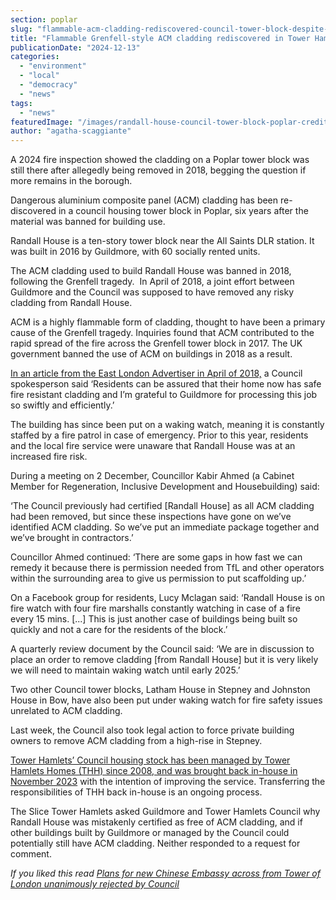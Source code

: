 ```yaml
---
section: poplar
slug: "flammable-acm-cladding-rediscovered-council-tower-block-despite-assurances-removal"
title: "Flammable Grenfell-style ACM cladding rediscovered in Tower Hamlets Council tower block despite assurances"
publicationDate: "2024-12-13"
categories: 
  - "environment"
  - "local"
  - "democracy"
  - "news"
tags: 
  - "news"
featuredImage: "/images/randall-house-council-tower-block-poplar-credit-czwg-architects.jpg"
author: "agatha-scaggiante"
---
```


A 2024 fire inspection showed the cladding on a Poplar tower block was still there after allegedly being removed in 2018, begging the question if more remains in the borough.

Dangerous aluminium composite panel (ACM) cladding has been re-discovered in a council housing tower block in Poplar, six years after the material was banned for building use. 

Randall House is a ten-story tower block near the All Saints DLR station. It was built in 2016 by Guildmore, with 60 socially rented units. 

The ACM cladding used to build Randall House was banned in 2018, following the Grenfell tragedy.  In April of 2018, a joint effort between Guildmore and the Council was supposed to have removed any risky cladding from Randall House. 

ACM is a highly flammable form of cladding, thought to have been a primary cause of the Grenfell tragedy. Inquiries found that ACM contributed to the rapid spread of the fire across the Grenfell tower block in 2017. The UK government banned the use of ACM on buildings in 2018 as a result. 

[In an article from the East London Advertiser in April of 2018,](https://www.eastlondonadvertiser.co.uk/news/20960529.dangerous-cladding-removed-tower-block-poplar/) a Council spokesperson said ‘Residents can be assured that their home now has safe fire resistant cladding and I’m grateful to Guildmore for processing this job so swiftly and efficiently.’

The building has since been put on a waking watch, meaning it is constantly staffed by a fire patrol in case of emergency. Prior to this year, residents and the local fire service were unaware that Randall House was at an increased fire risk. 

During a meeting on 2 December, Councillor Kabir Ahmed (a Cabinet Member for Regeneration, Inclusive Development and Housebuilding) said: 

‘The Council previously had certified \[Randall House\] as all ACM cladding had been removed, but since these inspections have gone on we’ve identified ACM cladding. So we’ve put an immediate package together and we’ve brought in contractors.’ 

Councillor Ahmed continued: ‘There are some gaps in how fast we can remedy it because there is permission needed from TfL and other operators within the surrounding area to give us permission to put scaffolding up.’ 

On a Facebook group for residents, Lucy Mclagan said: ‘Randall House is on fire watch with four fire marshalls constantly watching in case of a fire every 15 mins. \[...\] This is just another case of buildings being built so quickly and not a care for the residents of the block.’

A quarterly review document by the Council said: ‘We are in discussion to place an order to remove cladding \[from Randall House\] but it is very likely we will need to maintain waking watch until early 2025.’

Two other Council tower blocks, Latham House in Stepney and Johnston House in Bow, have also been put under waking watch for fire safety issues unrelated to ACM cladding. 

Last week, the Council also took legal action to force private building owners to remove ACM cladding from a high-rise in Stepney. 

[Tower Hamlets’ Council housing stock has been managed by Tower Hamlets Homes (THH) since 2008, and was brought back in-house in November 2023](https://romanroadlondon.com/council-moves-tower-hamlets-homes-in-house/) with the intention of improving the service. Transferring the responsibilities of THH back in-house is an ongoing process.

The Slice Tower Hamlets asked Guildmore and Tower Hamlets Council why Randall House was mistakenly certified as free of ACM cladding, and if other buildings built by Guildmore or managed by the Council could potentially still have ACM cladding. Neither responded to a request for comment. 

_If you liked this read [Plans for new Chinese Embassy across from Tower of London unanimously rejected by Council](https://whitechapellondon.co.uk/chinese-embassy-opposite-tower-of-london-plans-rejected/)_

